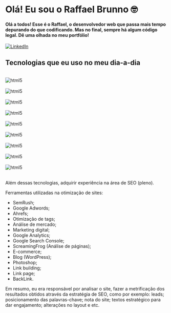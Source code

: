 # Olá! Eu sou o Raffael Brunno 🤓


#### Olá a todos!  Esse é o Raffael, o desenvolvedor web que passa mais tempo depurando do que codificando.  Mas no final, sempre há algum código legal.  Dê uma olhada no meu portfólio!


[![LinkedIn](https://img.shields.io/badge/LinkedIn-0077B5?style=for-the-badge&logo=linkedin&logoColor=white)](https://www.linkedin.com/in/raffael-brunno?utm_source=share&utm_campaign=share_via&utm_content=profile&utm_medium=android_app)


## Tecnologias que eu uso no meu dia-a-dia


<div style="display: inline_block"><br/>
<img align="center" alt="html5" src="https://img.shields.io/badge/HTML-239120?style=for-the-badge&logo=html5&logoColor=white"/>
</div>


<div style="display: inline_block"><br/>
<img align="center" alt="html5" src="https://img.shields.io/badge/CSS-239120?&style=for-the-badge&logo=css3&logoColor=white"/>

</div>


<div style="display: inline_block"><br/>
<img align="center" alt="html5" src="https://img.shields.io/badge/JavaScript-F7DF1E?style=for-the-badge&logo=javascript&logoColor=black"/>

</div>


<div style="display: inline_block"><br/>
<img align="center" alt="html5" src="https://img.shields.io/badge/jQuery-0769AD?style=for-the-badge&logo=jquery&logoColor=white"/>

</div>



<div style="display: inline_block"><br/>
<img align="center" alt="html5" src="https://img.shields.io/badge/Trello-0052CC?style=for-the-badge&logo=trello&logoColor=white"/>

</div>


<div style="display: inline_block"><br/>
<img align="center" alt="html5" src="https://img.shields.io/badge/Microsoft_Office-D83B01?style=for-the-badge&logo=microsoft-office&logoColor=white"/>

</div>


<div style="display: inline_block"><br/>
<img align="center" alt="html5" src="https://img.shields.io/badge/Figma-F24E1E?style=for-the-badge&logo=figma&logoColor=white "/>

</div>



<div style="display: inline_block"><br/>
<img align="center" alt="html5" src="https://img.shields.io/badge/Canva-%2300C4CC.svg?&style=for-the-badge&logo=Canva&logoColor=white"/>

</div>


<div style="display: inline_block"><br/>
<img align="center" alt="html5" src="https://img.shields.io/badge/Wordpress-21759B?style=for-the-badge&logo=wordpress&logoColor=white "/>

</div><br/>


Além dessas tecnologias, adquirir experiência na área de SEO (pleno).

Ferramentas utilizadas na otimização de sites:

<ul> 

<li> SemRush;

<li> Google  Adwords;

<li> Ahrefs;

<li> Otimização de tags;

<li> Análise de mercado;

<li> Marketing digital;

<li>Google Analytics;

<li> Google Search Console;

<li> ScreamingFrog (Análise de páginas);

<li> E-commerce;

<li> Blog (WordPress);

<li> Photoshop;

<li> Link building;

<li> Link page;

<li> BackLink.

</ul>

Em resumo, eu era responsável por analisar o site, fazer a metrificação dos resultados obtidos através da estratégia de SEO, como por exemplo: leads; posicionamento das palavras-chave; nota do site; textos estratégico para dar engajamento; alterações no layout e etc.






















